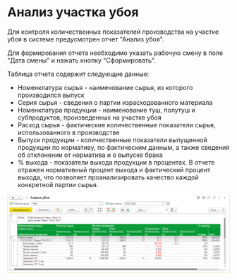 # Анализ участка убоя

Для контроля количественных показателей производства на участке убоя в системе предусмотрен отчет "Анализ убоя".

Для формирования отчета необходимо указать рабочую смену в поле "Дата смены" и нажать кнопку "Сформировать".

Таблица отчета содержит следующие данные:

- Номенклатура сырья - наименование сырья, из которого производился выпуск
- Серия сырья - сведения о партии израсходованного материала
- Номенклатура продукции - наименование туш, полутуш и субпродуктов, произведенных на участке убоя
- Расход сырья - фактические  количественные показатели сырья, использованного в производстве
- Выпуск продукции - количественные показатели выпущенной продукции по нормативу, по фактическим  данным, а также сведения об отклонении от норматива и о выпуске брака
- % выхода - показатели выхода продукции в процентах. В отчете отражен нормативный процент выхода и фактический процент выхода, что позволяет проанализировать качество каждой конкретной партии сырья.

![2021-02-04_16-38-09](AnalysisOfLivestock.assets/2021-02-04_16-38-09.png)